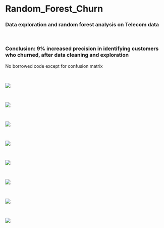 # Random_Forest_Churn
 ### Data exploration and random forest analysis on Telecom data
 
<br />

### Conclusion: 9% increased precision in identifying customers who churned, after data cleaning and exploration
 No borrowed code except for confusion matrix

<br />

![](Pictures/Capture1.PNG)

<br />

![](Pictures/Capture2.PNG)

<br />

![](Pictures/Capture3.PNG)

<br />

![](Pictures/Capture4.PNG)

<br />

![](Pictures/Capture5.PNG)

<br />

![](Pictures/Capture6.PNG)

<br />

![](Pictures/Capture7.PNG)

<br />

![](Pictures/Capture8.PNG)
